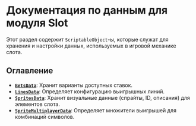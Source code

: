 # Документация по данным для модуля Slot

Этот раздел содержит `ScriptableObject`-ы, которые служат для хранения и настройки данных, используемых в игровой механике слота.

## Оглавление

- [**`BetsData`**](./BetsData.md): Хранит варианты доступных ставок.
- [**`LinesData`**](./LinesData.md): Определяет конфигурацию выигрышных линий.
- [**`SpritesData`**](./SpritesData.md): Хранит визуальные данные (спрайты, ID, описания) для элементов слота.
- [**`SpriteMultiplayerData`**](./SpriteMultiplayerData.md): Определяет множители выигрышей для комбинаций символов.
